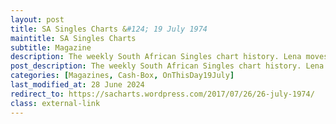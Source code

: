 ```yaml
---
layout: post
title: SA Singles Charts &#124; 19 July 1974
maintitle: SA Singles Charts
subtitle: Magazine
description: The weekly South African Singles chart history. Lena moves up the charts from number 10 to number 6 with Ma! (He’s Making Eyes at Me)
post_description: The weekly South African Singles chart history. Lena moves up the charts from number 10 to number 6 with Ma! (He’s Making Eyes at Me)
categories: [Magazines, Cash-Box, OnThisDay19July]
last_modified_at: 28 June 2024
redirect_to: https://sacharts.wordpress.com/2017/07/26/26-july-1974/
class: external-link
---
```



